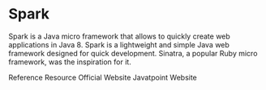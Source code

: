 # Spark

Spark is a Java micro framework that allows to quickly create web applications in Java 8. Spark is a lightweight and simple Java web framework designed for quick development. Sinatra, a popular Ruby micro framework, was the inspiration for it.

<ResourceGroupTitle>Reference Resource</ResourceGroupTitle>
<BadgeLink colorScheme='blue' badgeText='Official Website' href='https://spark.apache.org/docs/0.9.1/java-programming-guide.html'>Official Website</BadgeLink>
<BadgeLink colorScheme='blue' badgeText='Javatpoint Website' href='https://www.javatpoint.com/spark-java#:~:text=Spark%20is%20a%20Java%20micro,was%20the%20inspiration%20for%20it.'>Javatpoint Website</BadgeLink>
